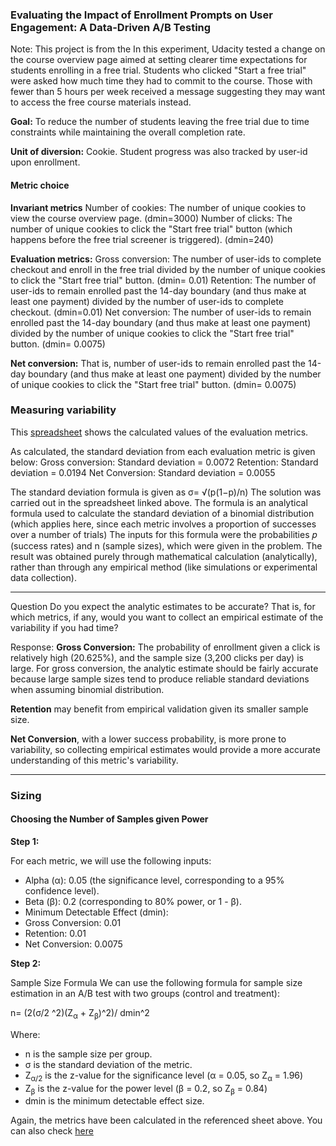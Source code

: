 ### Evaluating the Impact of Enrollment Prompts on User Engagement: A Data-Driven A/B Testing

Note: This project is from the
In this experiment, Udacity tested a change on the course overview page aimed at setting clearer time expectations for students enrolling in a free trial. Students who clicked "Start a free trial" were asked how much time they had to commit to the course. Those with fewer than 5 hours per week received a message suggesting they may want to access the free course materials instead. 

**Goal:**
To reduce the number of students leaving the free trial due to time constraints while maintaining the overall completion rate. 

**Unit of diversion:**
 Cookie. 
 Student progress was also tracked by user-id upon enrollment. 


#### Metric choice
**Invariant metrics**
Number of cookies: The number of unique cookies to view the course overview page. (dmin=3000)
Number of clicks: The number of unique cookies to click the "Start free trial" button (which happens before the free trial screener is triggered). (dmin=240)

**Evaluation metrics:**
Gross conversion: The number of user-ids to complete checkout and enroll in the free trial divided by the number of unique cookies to click the "Start free trial" button. (dmin= 0.01)
Retention: The number of user-ids to remain enrolled past the 14-day boundary (and thus make at least one payment) divided by the number of user-ids to complete checkout. (dmin=0.01)
Net conversion: The number of user-ids to remain enrolled past the 14-day boundary (and thus make at least one payment) divided by the number of unique cookies to click the "Start free trial" button. (dmin= 0.0075)

**Net conversion:** That is, number of user-ids to remain enrolled past the 14-day boundary (and thus make at least one payment) divided by the number of unique cookies to click the "Start free trial" button. (dmin= 0.0075)



### Measuring variability

This [spreadsheet](https://docs.google.com/spreadsheets/d/1MYreBw6wxBCLsgTJqhO9g4Ppf3dQbX7HFfIwWkMvmjE/edit?gid=103790292#gid=103790292) shows the calculated values of the evaluation metrics.

As calculated, the standard deviation from each evaluation metric is given below:
Gross conversion: Standard deviation = 0.0072
Retention: Standard deviation = 0.0194
Net Conversion: Standard deviation = 0.0055 

The standard deviation formula is given as σ= √(p(1−p)/n)
The solution was carried out in the spreadsheet linked above. The formula is an analytical formula used to calculate the standard deviation of a binomial distribution (which applies here, since each metric involves a proportion of successes over a number of trials)
The inputs for this formula were the probabilities 
𝑝 (success rates) and n (sample sizes), which were given in the problem.
The result was obtained purely through mathematical calculation (analytically), rather than through any empirical method (like simulations or experimental data collection).

---
Question
Do you expect the analytic estimates to be accurate? That is, for which metrics, if any, would you want to collect an empirical estimate of the variability if you had time?

Response: 
**Gross Conversion:**  The probability of enrollment given a click is relatively high (20.625%), and the sample size (3,200 clicks per day) is large. For gross conversion, the analytic estimate should be fairly accurate because large sample sizes tend to produce reliable standard deviations when assuming binomial distribution.

**Retention** may benefit from empirical validation given its smaller sample size. 

**Net Conversion**, with a lower success probability, is more prone to variability, so collecting empirical estimates would provide a more accurate understanding of this metric's variability.

---

### Sizing
#### Choosing the Number of Samples given Power

**Step 1:** 

For each metric, we will use the following inputs:

- Alpha (α): 0.05 (the significance level, corresponding to a 95% confidence level).
- Beta (β): 0.2 (corresponding to 80% power, or 1 - β).
- Minimum Detectable Effect (dmin):
- Gross Conversion: 0.01
- Retention: 0.01
- Net Conversion: 0.0075

**Step 2:** 

​Sample Size Formula
We can use the following formula for sample size estimation in an A/B test with two groups (control and treatment):

 n= (2(σ/2 ^2)(Z<sub>α</sub> + Z<sub>β</sub>)^2)/ dmin^2

Where:

- n is the sample size per group.
- σ is the standard deviation of the metric.
- Z<sub>α/2</sub> is the z-value for the significance level (α = 0.05, so Z<sub>α</sub> = 1.96)
- Z<sub>β</sub> is the z-value for the power level (β = 0.2, so Z<sub>β</sub> = 0.84)
- dmin is the minimum detectable effect size.

Again, the metrics have been calculated in the referenced sheet above. You can also check [here](https://docs.google.com/spreadsheets/d/1MYreBw6wxBCLsgTJqhO9g4Ppf3dQbX7HFfIwWkMvmjE/edit?gid=103790292#gid=103790292)
​
 




